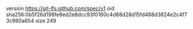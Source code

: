 version https://git-lfs.github.com/spec/v1
oid sha256:0b5f26d198fe8ed2e8dcc93f0160c4d88d28d15fd488d3824e2c4f73c980a654
size 249

